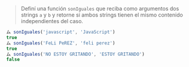 > Definí una función `sonIguales` que reciba como argumentos dos strings `a` y `b` y retorne si ambos strings tienen el mismo contenido independientes del caso.
>
```javascript
ム sonIguales('javascript', 'JavaScript')
true
ム sonIguales('FeLi PeREZ', 'feli perez')
true
ム sonIguales('NO ESTOY GRITANDO', 'ESTOY GRITANDO')
false
```